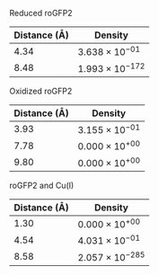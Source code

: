 Reduced roGFP2

| Distance (Å) | Density |
|-----------|-----------|
| 4.34 | $3.638 \times 10^{-01}$ |
| 8.48 | $1.993 \times 10^{-172}$ |

Oxidized roGFP2

| Distance (Å) | Density |
|-----------|-----------|
| 3.93 | $3.155 \times 10^{-01}$ |
| 7.78 | $0.000 \times 10^{+00}$ |
| 9.80 | $0.000 \times 10^{+00}$ |

roGFP2 and Cu(I)

| Distance (Å) | Density |
|-----------|-----------|
| 1.30 | $0.000 \times 10^{+00}$ |
| 4.54 | $4.031 \times 10^{-01}$ |
| 8.58 | $2.057 \times 10^{-285}$ |
